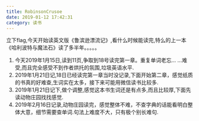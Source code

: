 ```yaml
---
title: RobinsonCrusoe
date: 2019-01-12 17:42:31
category: 读书
---
```

立下flag,今天开始读英文版《鲁滨逊漂流记》,看什么时候能读完,特么的上一本《哈利波特与魔法石》读了多半年。。。。。
<!--more-->
1. 今天2019年1月15日,读到11页,争取到18号读完第一章。重复单词老忘... ...难受,而且完全感受不到作者烘托的氛围,垃圾英语水平.
2. 2019年1月21日记,18日已经读完第一章当时没记录,下面开始第二章，感觉纸质的书真的好难查,生词实在太多，接下来可能用微信读书比较多.
3. 2019年1月21日记下,做个调整,感觉这本书生词还是有点多,而且比较厚,下面先读动物庄园找找感觉.
4. 2019年2月16日记录,动物庄园读完，感觉整体不难，不查字典的话能看明白整体大意，细节需要查单词.句法上难度不大，只有极个别长难句.